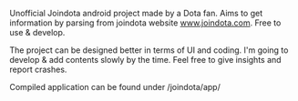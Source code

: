 Unofficial Joindota android project made by a Dota fan. Aims to get information by parsing from joindota website www.joindota.com. Free to use & develop.

The project can be designed better in terms of UI and coding. I'm going to develop & add contents slowly by the time. Feel free to give insights and report crashes.

Compiled application can be found under /joindota/app/
